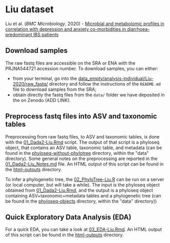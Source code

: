 # Liu dataset
Liu et al. (_BMC Microbiology_, 2020) - [Microbial and metabolomic profiles in correlation with depression and anxiety co-morbidities in diarrhoea-predominant IBS patients][1]

[1]: https://bmcmicrobiol.biomedcentral.com/articles/10.1186/s12866-020-01841-4


## Download samples

The raw fastq files are accessible on the SRA or ENA with the PRJNA544721 accession number. To download samples, you can either:
- from your terminal, go into the [data_empty/analysis-individual/Liu-2020/raw_fastq/](data_empty/analysis-individual/Liu-2020/raw_fastq/) directory and follow the instructions of the `README.md` file to download samples from the SRA;
- obtain directly the fastq files from the `data/` folder we have deposited in the on Zenodo (ADD LINK).


## Preprocess fastq files into ASV and taxonomic tables

Preprocessing from raw fastq files, to ASV and taxonomic tables, is done with the [01_Dada2-Liu.Rmd](01_Dada2-Liu.Rmd) script. The output of that script is a phyloseq object, that contains an ASV table, taxonomic table, and metadata (can be found in the [phyloseq-without-phylotree](../../../data/phyloseq-objects/phyloseq-without-phylotree/) directory, within the "data" directory). Some general notes on the preprocessing are reported in the [01_Dada2-Liu_Notes.md](01_Dada2-Liu_Notes.md) file. An HTML output of this script can be found in the [html-outputs](./html-outputs/) directory.

To infer a phylogenetic tree, the [02_PhyloTree-Liu.R](02_PhyloTree-Liu.R) can be run on a server (or local computer, but will take a while). The input is the phyloseq object obtained from [01_Dada2-Liu.Rmd](01_Dada2-Liu.Rmd), and the output is a phyloseq object containing ASV+taxonomic+metadata tables and a phylogenetic tree (can be found in the [phyloseq-objects](../../../data/phyloseq-objects/) directory, within the "data" directory))


## Quick Exploratory Data Analysis (EDA)

For a quick EDA, you can take a look at [03_EDA-Liu.Rmd](03_EDA-Liu.Rmd). An HTML output of this script can be found in the [html-outputs](./html-outputs/) directory.